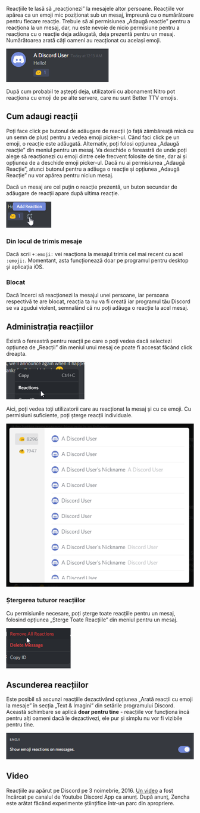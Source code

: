 <!-- TITLE: Reacții -->

Reacțiile te lasă să „reacționezi” la mesajele altor persoane. Reacțiile vor apărea ca un emoji mic poziționat sub un mesaj, împreună cu o numărătoare pentru fiecare reacție. Trebuie să ai permisiunea „Adaugă reacție” pentru a reacționa la un mesaj, dar, nu este nevoie de nicio permisiune pentru a reacționa cu o reacție deja adăugată, deja prezentă pentru un mesaj. Numărătoarea arată câți oameni au reacționat cu același emoji.

![Reaction](/uploads/singular-message-related/reaction.png "Reaction")

După cum probabil te aștepți deja, utilizatorii cu abonament Nitro pot reacționa cu emoji de pe alte servere, care nu sunt Better TTV emojis.

## Cum adaugi reacții

Poți face click pe butonul de adăugare de reacții (o față zâmbăreață mică cu un semn de plus) pentru a vedea emoji picker-ul. Când faci click pe un emoji, o reacție este adăugată. Alternativ, poți folosi opțiunea „Adaugă reacție” din meniul pentru un mesaj. Va deschide o fereastră de unde poți alege să reacționezi cu emoji dintre cele frecvent folosite de tine, dar ai și opțiunea de a deschide emoji picker-ul. Dacă nu ai permisiunea „Adaugă Reacție”, atunci butonul pentru a adăuga o reacție și opțiunea „Adaugă Reacție” nu vor apărea pentru niciun mesaj.

Dacă un mesaj are cel puțin o reacție prezentă, un buton secundar de adăugare de reacții apare după ultima reacție.

![Quick Add Reaction](/uploads/singular-message-related/quick-add-reaction.png "Quick Add Reaction")

### Din locul de trimis mesaje

Dacă scrii `+:emoji:` vei reacționa la mesajul trimis cel mai recent cu acel `:emoji:`. Momentant, asta funcționează doar pe programul pentru desktop și aplicația iOS.

### Blocat

Dacă încerci să reacționezi la mesajul unei persoane, iar persoana respectivă te are blocat, reacția ta nu va fi creată iar programul tău Discord se va zgudui violent, semnalând că nu poți adăuga o reacție la acel mesaj.

## Administrația reacțiilor

Există o fereastră pentru reacții pe care o poți vedea dacă selectezi opțiunea de „Reacții” din meniul unui mesaj ce poate fi accesat făcând click dreapta.

![Message Reaction Submenu](/uploads/singular-message-related/message-reaction-submenu.png "Message Reaction Submenu")

Aici, poți vedea toți utilizatorii care au reacționat la mesaj  și cu ce emoji. Cu permisiuni suficiente, poți șterge reacții individuale.

![Reaction Modal](/uploads/singular-message-related/reaction-modal.png "Reaction Modal")

### Ștergerea tuturor reacțiilor

Cu permisiunile necesare, poți șterge toate reacțiile pentru un mesaj, folosind opțiunea „Șterge Toate Reacțiile” din meniul pentru un mesaj.

![Remove All Reactions](/uploads/singular-message-related/remove-all-reactions.png "Remove All Reactions")

## Ascunderea reacțiilor

Este posibil să ascunzi reacțiile dezactivând opțiunea „Arată reacții cu emoji la mesaje” în secția „Text & Imagini” din setările programului Discord. Această schimbare se aplică **doar pentru tine** - reacțiile vor funcționa încă pentru alți oameni dacă le dezactivezi, ele pur și simplu nu vor fi vizibile pentru tine.

![Reaction Visibility](/uploads/settings/reaction-visibility.png "Reaction Visibility")

## Video

Reacțiile au apărut pe Discord pe 3 noimebrie, 2016. [Un video](https://www.youtube.com/watch?v=pWg1uwwtB9o) a fost încărcat pe canalul de Youtube Discord App ca anunț. După anunț, Zencha este arătat făcând experimente științifice într-un parc din apropriere.